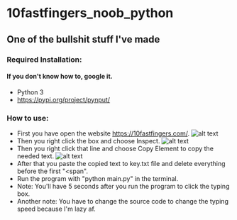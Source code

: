 # 10fastfingers_noob_python
## One of the bullshit stuff I've made
### Required Installation:
#### If you don't know how to, google it.
- Python 3
- https://pypi.org/project/pynput/
### How to use:
- First you have open the website https://10fastfingers.com/.
![alt text](https://github.com/duongoku/10fastfingers_noob_python/images/01.png)
- Then you right click the box and choose Inspect.
![alt text](https://github.com/duongoku/10fastfingers_noob_python/images/02.png)
- Then you right click that line and choose Copy Element to copy the needed text.
![alt text](https://github.com/duongoku/10fastfingers_noob_python/images/02.png)
- After that you paste the copied text to key.txt file and  delete everything before the first "<span".
- Run the program with "python main.py" in the terminal.
- Note: You'll have 5 seconds after you run the program to click the typing box.
- Another note: You have to change the source code to change the typing speed because I'm lazy af.
